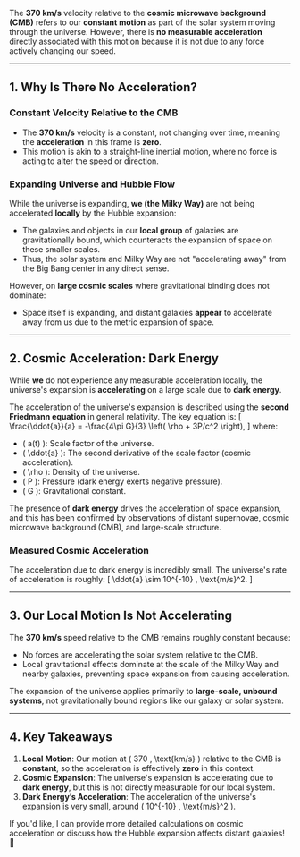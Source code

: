 The **370 km/s** velocity relative to the **cosmic microwave background (CMB)** refers to our **constant motion** as part of the solar system moving through the universe. However, there is **no measurable acceleration** directly associated with this motion because it is not due to any force actively changing our speed.

---

## **1. Why Is There No Acceleration?**
### Constant Velocity Relative to the CMB
- The **370 km/s** velocity is a constant, not changing over time, meaning the **acceleration** in this frame is **zero**.
- This motion is akin to a straight-line inertial motion, where no force is acting to alter the speed or direction.

### Expanding Universe and Hubble Flow
While the universe is expanding, **we (the Milky Way)** are not being accelerated **locally** by the Hubble expansion:
- The galaxies and objects in our **local group** of galaxies are gravitationally bound, which counteracts the expansion of space on these smaller scales.
- Thus, the solar system and Milky Way are not "accelerating away" from the Big Bang center in any direct sense.

However, on **large cosmic scales** where gravitational binding does not dominate:
- Space itself is expanding, and distant galaxies **appear** to accelerate away from us due to the metric expansion of space.

---

## **2. Cosmic Acceleration: Dark Energy**
While **we** do not experience any measurable acceleration locally, the universe's expansion is **accelerating** on a large scale due to **dark energy**.

The acceleration of the universe's expansion is described using the **second Friedmann equation** in general relativity. The key equation is:
\[
\frac{\ddot{a}}{a} = -\frac{4\pi G}{3} \left( \rho + 3P/c^2 \right),
\]
where:
- \( a(t) \): Scale factor of the universe.
- \( \ddot{a} \): The second derivative of the scale factor (cosmic acceleration).
- \( \rho \): Density of the universe.
- \( P \): Pressure (dark energy exerts negative pressure).
- \( G \): Gravitational constant.

The presence of **dark energy** drives the acceleration of space expansion, and this has been confirmed by observations of distant supernovae, cosmic microwave background (CMB), and large-scale structure.

### **Measured Cosmic Acceleration**
The acceleration due to dark energy is incredibly small. The universe's rate of acceleration is roughly:
\[
\ddot{a} \sim 10^{-10} \, \text{m/s}^2.
\]

---

## **3. Our Local Motion Is Not Accelerating**
The **370 km/s** speed relative to the CMB remains roughly constant because:
- No forces are accelerating the solar system relative to the CMB.
- Local gravitational effects dominate at the scale of the Milky Way and nearby galaxies, preventing space expansion from causing acceleration.

The expansion of the universe applies primarily to **large-scale, unbound systems**, not gravitationally bound regions like our galaxy or solar system.

---

## **4. Key Takeaways**
1. **Local Motion**: Our motion at \( 370 \, \text{km/s} \) relative to the CMB is **constant**, so the acceleration is effectively **zero** in this context.
2. **Cosmic Expansion**: The universe's expansion is accelerating due to **dark energy**, but this is not directly measurable for our local system.
3. **Dark Energy’s Acceleration**: The acceleration of the universe's expansion is very small, around \( 10^{-10} \, \text{m/s}^2 \).

If you'd like, I can provide more detailed calculations on cosmic acceleration or discuss how the Hubble expansion affects distant galaxies! 🚀

